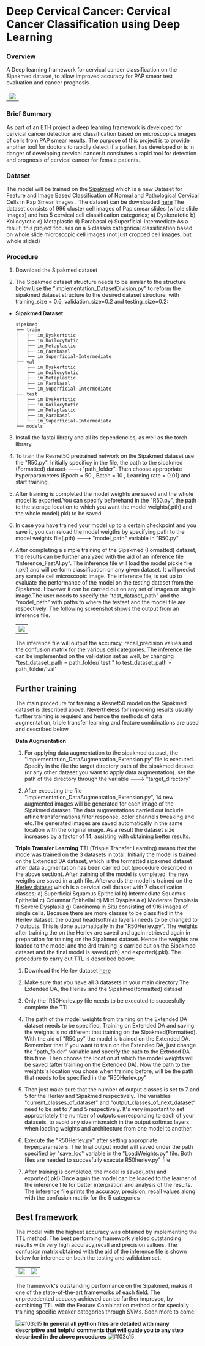 # Deep Cervical Cancer: Cervical Cancer Classification using Deep Learning
### Overview 
A Deep learning framework for cervical cancer classification on the Sipakmed dataset, to allow improved accuracy for PAP smear test evaluation and cancer prognosis 
<table style="border:0px">
   <tr>
       <td><img src="official collage.png" frame=void rules=none></td>
   </tr>
</table>

### Brief Summary
As part of an ETH project a deep learning framework is developed for cervical cancer detection and classification based on microscopics images of cells from PAP smear results. The purpose of this project is to provide another tool for doctors to rapidly detect if a patient has developed or is in danger of developing cervical cancer.It consitutes a rapid tool for detection and prognosis of cervical cancer for female patients. 

### Dataset
The model will be trained on the [Sipakmed](https://www.researchgate.net/figure/The-boundaries-of-the-cytoplasm-and-the-nucleus-of-each-cell-in-images-of-cell-clusters_fig1_327995161) which is a new Dataset for Feature and Image Based Classification of Normal and Pathological Cervical Cells in Pap Smear Images . The dataset can be downloaded [here](http://www.cs.uoi.gr/~marina/sipakmed.html)
The dataset consists of 996 cluster cell images of Pap smear slides (whole slide images) and has 5 cervical cell classification categories; 
a) Dyskeratotic 
b) Koilocytotic
c) Metaplastic
d) Parabasal
e) Superficial-Intermediate
As a result, this project focuses on a 5 classes categorical classification based on whole slide microscopic cell images (not just cropped cell images, but whole slided)


### Procedure
1. Download the Sipakmed dataset

2. The Sipakmed dataset structure needs to be similar to the structure below.Use the "implementation_DatasetDivision.py" to reform the sipakmed dataset structure to the desired dataset structure, with training_size = 0.6, validation_size=0.2 and testing_size=0.2:

- **Sipakmed Dataset**
  ```
  sipakmed
  ├── train
  │   ├── im_Dyskertotic
  │   ├── im_Koilocytotic 
  │   ├── im_Metaplastic 
  │   ├── im_Parabasal  
  │   └── im_Superficial-Intermediate
  ├── val
  │   ├── im_Dyskertotic
  │   ├── im_Koilocytotic 
  │   ├── im_Metaplastic 
  │   ├── im_Parabasal  
  │   └── im_Superficial-Intermediate
  ├── test
  │   ├── im_Dyskertotic
  │   ├── im_Koilocytotic 
  │   ├── im_Metaplastic 
  │   ├── im_Parabasal  
  │   └── im_Superficial-Intermediate
  └── models
  ```
3. Install the fastai library and all its dependencies, as well as the torch library.

4. To train the Resnet50 pretrained network on the Sipakmed dataset use the "R50.py". Initially specificy in the file, the path to the sipakmed (Formatted) dataset---->"path_folder". Then choose appropriate hyperparameters (Epoch = 50 , Batch = 10 , Learning rate = 0.01) and start training.

5. After training is completed the model weights are saved and the whole model is exported.You can specify beforehand in the "R50.py", the path to the storage location to which you want the model weights(.pth) and the whole model(.pkl) to be saved

6. In case you have trained your model up to a certain checkpoint and you save it, you can reload the model weigths by specifying path to the model weights file(.pth)  ---> "model_path" variable in "R50.py"

7. After completing a simple training of the Sipakmed (Formatted) dataset, the results can be further analyzed with the aid of an inference file "Inference_FastAI.py". The inference file will load the model pickle file (.pkl) and will perform classification on any given dataset. It will predict any sample cell microscopic image. The inference file, is set up to evaluate the performance of the model on the testing dataset from the Sipakmed. However it can be carried out on any set of images or single image.The user needs to specify the "test_dataset_path" and the "model_path" with paths to where the testset and the model file are respectively. The following screenshot shows the output from an inference file.<table style="border:0px">
   <tr>
       <td><img src="screenshotTTLinference.jpg" frame=void rules=none></td>
   </tr>
</table>The inference file will output the accuracy, recall,precision values and the confusion matrix for the various cell categories. The inference file can be implemented on the vallidation set as well, by changing "test_dataset_path = path_folder/'test'" to test_dataset_path = path_folder/'val'  

## Further training

The main procedure for training a Resnet50 model on the Sipakmed dataset is described above. Nevertheless for improving results usually further training is requierd and hence the methods of data augmentation, triple transfer learning and feature combinations are used and described below.

**Data Augmentation**

1. For applying data augmentation to the sipakmed dataset, the "implementation_DataAugmentation_Extension.py" file is executed. Specify in the file the target directory path of the sipakmed dataset (or any other dataset you want to apply data augmentation). set the path of the directory through the variable ---> "target_directory"

2. After executing the file "implementation_DataAugmentation_Extension.py", 14 new augmented images will be generated for each image of the Sipakmed dataset. The data augmentations carried out include affine transformations,filter response, color channels tweaking and etc.The generated images are saved automatically in the same location with the original image. As a result the dataset size increases by a factor of 14, assisting with obtaining better results.

**Triple Transfer Learning**
TTL(Trisple Transfer Learning) means that the mode was trained on the 3 datasets in total. Initially the model is trained on the Extended DA dataset, which is the formatted sipakmed dataset after data augmentation has been carried out (procedure described in the above section). After training of the model is completed, the new weigths are saved in a .pth file. Afterwards the model is trained on the [Herlev dataset](https://www.researchgate.net/publication/326477913_Clustering_Techniques_on_Pap-smear_Images_for_the_Detection_of_Cervical_Cancer) which is a cervical cell dataset with 7 classification classes; 
a) Superficial Squamus Epithelial
b) Intermediate Squamus Epithelial
c) Columnar Epithelial
d) Mild Dysplasia 
e) Moderate Dysplasia
f) Severe Dysplasia
g) Carcinoma in Situ
consisting of 916 images of single cells. Because there are more classes to be classified in the Herlev dataset, the output head(softmax layers) needs to be changed to 7 outputs. This is done automatically in the "R50Herlev.py". The weights after training the on the Herlev are saved and again retrieved again in preparation for training on the Sipakmed dataset. Hence the weights are loaded to the model and the 3rd training is carried out on the Sipakmed dataset and the final model is saved(.pth) and exported(.pkl). The procedure to carry out TTL is described below:

1. Download the Herlev dataset [here](http://mde-lab.aegean.gr/images/stories/docs/smear2005.zip)

2. Make sure that you have all 3 datasets in your main directory.The Extended DA, the Herlev and the Sipakmed(formatted) dataset

3. Only the 'R50Herlev.py file needs to be executed to succesfully complete the TTL

4. The path of the model weights from training on the Extended DA dataset needs to be specified. Training on Extended DA and saving the weights is no different that training on the Sipakmed(Formatted). With the aid of "R50.py" the model is trained on the Extended DA. Remember that if you want to train on the Extended DA, just change the "path_folder" variable and specify the path to the Extnded DA this time. Then choose the location at which the model weights will be saved (after training on the Extended DA). Now the path to the weights's location you chose when training before, will be the path that needs to be specified in the "R50Herlev.py"

5. Then just make sure that the number of output classes is set to 7 and 5 for the Herlev and Sipakmed respectively. The variables "current_classes_of_dataset" and "output_classes_of_next_dataset" need to be set to 7 and 5 respectively. It's very important to set appropriately the number of outputs corresponding to each of your datasets, to avoid any size mismatch in the output softmax layers when loading weights and architecture from one model to another.

6. Execute the "R50Herlev.py" after setting appropriate hyperparameters. The final output model will saved under the path specified by "save_loc" variable in the "LoadWeights.py" file. Both files are needed to succesfully execute R50herlev.py" file

7. After training is completed, the model is saved(.pth) and exported(.pkl).Once again the model can be loaded to the learner of the inference file for better interpration and analysis of the results. The inference file prints the accuracy, precision, recall values along with the confusion matrix for the 5 categories


## Best framework
The model with the highest accuracy was obtained by implementing the TTL method. The best performing framework yielded outstanding results with very high accuracy,recall and precision vallues. The confusion matrix obtained with the aid of the inference file is shown below for inference on both the testing and validation set.
<table style="border:0px">
   <tr>
       <td><img src="ConfusionMatrixForTestingDatasetSipakmed.jpg" frame=void rules=none></td>
       <td><img src="ConfusionMatrixForValidationDatasetSipakmed.jpg" frame=void rules=none></td>
   </tr>
</table>


The framework's outstanding performance on the Sipakmed, makes it one of the state-of-the-art frameworks of each field. The unprecedented accuacy achieved can be further improved, by combining TTL with the Feature Combination method or for specially training specific weaker categories through SVMs. Soon more to come!

![#f03c15](https://placehold.it/15/f03c15/000000?text=+) 
**In general all python files are detailed with many descriptive and helpful comments that will guide you to any step described in the above procedures**  ![#f03c15](https://placehold.it/15/f03c15/000000?text=+) 



 


